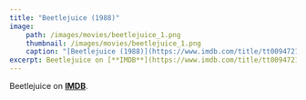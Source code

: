 ```yaml
---
title: "Beetlejuice (1988)"
image:
    path: /images/movies/beetlejuice_1.png
    thumbnail: /images/movies/beetlejuice_1.png
    caption: "[Beetlejuice (1988)](https://www.imdb.com/title/tt0094721/)"
excerpt: Beetlejuice on [**IMDB**](https://www.imdb.com/title/tt0094721/).
---
```


Beetlejuice on [**IMDB**](https://www.imdb.com/title/tt0094721/).

